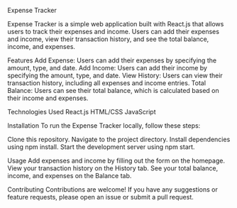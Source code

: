 Expense Tracker

Expense Tracker is a simple web application built with React.js that allows users to track their expenses and income. Users can add their expenses and income, view their transaction history, and see the total balance, income, and expenses.

Features
Add Expense: Users can add their expenses by specifying the amount, type, and date.
Add Income: Users can add their income by specifying the amount, type, and date.
View History: Users can view their transaction history, including all expenses and income entries.
Total Balance: Users can see their total balance, which is calculated based on their income and expenses.

Technologies Used
React.js
HTML/CSS
JavaScript

Installation
To run the Expense Tracker locally, follow these steps:

Clone this repository.
Navigate to the project directory.
Install dependencies using npm install.
Start the development server using npm start.

Usage
Add expenses and income by filling out the form on the homepage.
View your transaction history on the History tab.
See your total balance, income, and expenses on the Balance tab.

Contributing
Contributions are welcome! If you have any suggestions or feature requests, please open an issue or submit a pull request.
